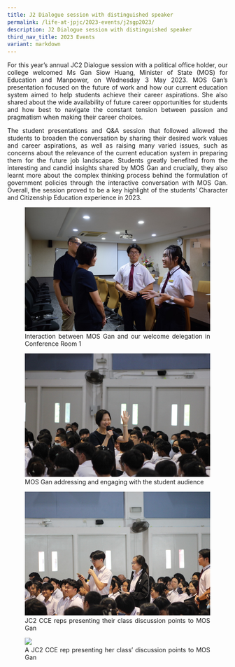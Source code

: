 ```yaml
---
title: J2 Dialogue session with distinguished speaker
permalink: /life-at-jpjc/2023-events/j2sgp2023/
description: J2 Dialogue session with distinguished speaker
third_nav_title: 2023 Events
variant: markdown
---
```

<div align="justify">

<p>For this year’s annual JC2 Dialogue session with a political office holder, our college welcomed Ms Gan Siow Huang, Minister of State (MOS) for Education and Manpower, on Wednesday 3 May 2023. MOS Gan’s presentation focused on the future of work and how our current education system aimed to help students achieve their career aspirations. She also shared about the wide availability of future career opportunities for students and how best to navigate the constant tension between passion and pragmatism when making their career choices.</p>

<p>
The student presentations and Q&amp;A session that followed allowed the students to broaden the conversation by sharing their desired work values and career aspirations, as well as raising many varied issues, such as concerns about the relevance of the current education system in preparing them for the future job landscape. Students greatly benefited from the interesting and candid insights shared by MOS Gan and crucially, they also learnt more about the complex thinking process behind the formulation of government policies through the interactive conversation with MOS Gan. Overall, the session proved to be a key highlight of the students’ Character and Citizenship Education experience in 2023.</p>
	
<figure>
<img src="/images/Life%20@%20JPJC/2023%20Events/J2%20SG%20Perspectives%20Engagement/1%20interaction%20between%20mos%20gan%20and%20our%20welcome%20delegation%20in%20conference%20room%201.JPG">
<figcaption>Interaction between MOS Gan and our welcome delegation in Conference Room 1</figcaption></figure>

<figure>
<img src="/images/Life%20@%20JPJC/2023%20Events/J2%20SG%20Perspectives%20Engagement/2%20mos%20gan%20addressing%20and%20engaging%20with%20the%20student%20audience.JPG">
<figcaption>MOS Gan addressing and engaging with the student audience</figcaption></figure>

<figure>
<img src="/images/Life%20@%20JPJC/2023%20Events/J2%20SG%20Perspectives%20Engagement/3%20jc2%20cce%20reps%20presenting%20their%20class%20discussion%20points%20to%20mos%20gan.JPG">
<figcaption>JC2 CCE reps presenting their class discussion points to MOS Gan</figcaption></figure>

<figure>
<img src="/images/Life%20@%20JPJC/2023%20Events/J2%20SG%20Perspectives%20Engagement/4%20a%20jc2%20cce%20rep%20presenting%20her%20class’%20discussion%20points%20to%20mos%20gan.JPG">
<figcaption>A JC2 CCE rep presenting her class’ discussion points to MOS Gan</figcaption></figure>
	
</div>